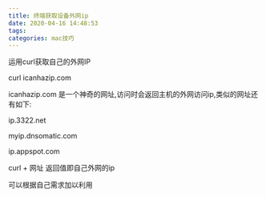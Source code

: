 ```yaml
---
title: 终端获取设备外网ip
date: 2020-04-16 14:48:53
tags:
categories: mac技巧
---
```


运用curl获取自己的外网IP

curl icanhazip.com

icanhazip.com   是一个神奇的网址,访问时会返回主机的外网访问ip,类似的网址还有如下:

ip.3322.net

myip.dnsomatic.com

ip.appspot.com

curl + 网址       返回值即自己外网的ip

可以根据自己需求加以利用